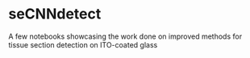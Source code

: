 # seCNNdetect
A few notebooks showcasing the work done on improved methods for tissue section detection on ITO-coated glass
